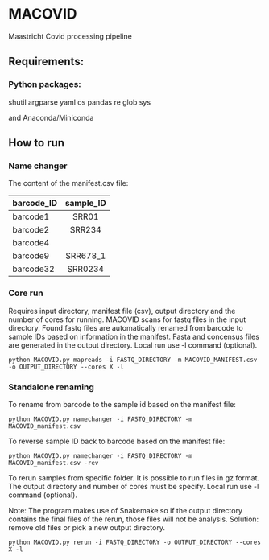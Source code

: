 # MACOVID
Maastricht Covid processing pipeline

## Requirements:

### Python packages:

shutil
argparse
yaml
os
pandas
re
glob
sys

and Anaconda/Miniconda

## How to run

### Name changer

The content of the manifest.csv file:

| barcode_ID | sample_ID |
| ---------- |:---------:|
| barcode1   | SRR01     |
| barcode2   | SRR234    |
| barcode4   |           |
| barcode9   | SRR678_1  |
| barcode32  | SRR0234   |


### Core run

Requires input directory, manifest file (csv), output directory and the number of cores for running.
MACOVID scans for fastq files in the input directory. Found fastq files are automatically renamed from barcode to sample IDs based on information in the manifest. Fasta and concensus files are generated in the output directory. Local run use -l command (optional).
```
python MACOVID.py mapreads -i FASTQ_DIRECTORY -m MACOVID_MANIFEST.csv -o OUTPUT_DIRECTORY --cores X -l
```

### Standalone renaming

To rename from barcode to the sample id based on the manifest file:

```
python MACOVID.py namechanger -i FASTQ_DIRECTORY -m MACOVID_manifest.csv 
```

To reverse sample ID back to barcode based on the manifest file:

```
python MACOVID.py namechanger -i FASTQ_DIRECTORY -m MACOVID_manifest.csv -rev
```

To rerun samples from specific folder. It is possible to run files in gz format. The output directory and number of cores must be specify. Local run use -l command (optional).

Note: The program makes use of Snakemake so if the output directory contains the final files of the rerun, those files will not be analysis. Solution: remove old files or pick a new output directory. 

```
python MACOVID.py rerun -i FASTQ_DIRECTORY -o OUTPUT_DIRECTORY --cores X -l
```

